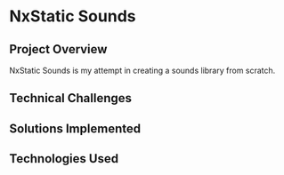 # NxStatic Sounds

## Project Overview
NxStatic Sounds is my attempt in creating a sounds library from scratch. 

## Technical Challenges 

## Solutions Implemented

## Technologies Used
